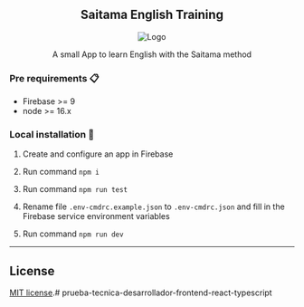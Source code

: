 
<p align="center">
  <h2 align="center">Saitama English Training</h2>
  <p align="center"><img src="https://i.imgur.com/q0WBVua.png" alt="Logo"></p>
  <p align="center">A small App to learn English with the Saitama method</p>
</p>

### Pre requirements 📋

- Firebase >= 9
- node >= 16.x


### Local installation 🔧

1. Create and configure an app in Firebase

2. Run command `npm i`

3. Run command `npm run test`

4. Rename file `.env-cmdrc.example.json` to `.env-cmdrc.json` and fill in the Firebase service environment variables

5. Run command `npm run dev` 

------------------------
## License

[MIT license](https://opensource.org/licenses/MIT).# prueba-tecnica-desarrollador-frontend-react-typescript

